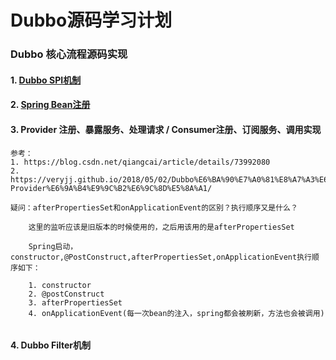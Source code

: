 # Dubbo源码学习计划

### Dubbo 核心流程源码实现

#### 1. [Dubbo SPI机制](https://blog.csdn.net/qiangcai/article/details/77750541) 
#### 2. [Spring Bean注册](http://veryjj.github.io/2018/04/22/Dubbo%E6%BA%90%E7%A0%81%E8%A7%A3%E6%9E%90-Spring-Bean%E6%B3%A8%E5%86%8C/)
#### 3. Provider 注册、暴露服务、处理请求 / Consumer注册、订阅服务、调用实现

```
参考：
1. https://blog.csdn.net/qiangcai/article/details/73992080
2. https://veryjj.github.io/2018/05/02/Dubbo%E6%BA%90%E7%A0%81%E8%A7%A3%E6%9E%90-Provider%E6%9A%B4%E9%9C%B2%E6%9C%8D%E5%8A%A1/
```
```
疑问：afterPropertiesSet和onApplicationEvent的区别？执行顺序又是什么？
    
    这里的监听应该是旧版本的时候使用的，之后用该用的是afterPropertiesSet
    
    Spring启动，constructor,@PostConstruct,afterPropertiesSet,onApplicationEvent执行顺序如下：
    
    1. constructor
    2. @postConstruct
    3. afterPropertiesSet
    4. onApplicationEvent(每一次bean的注入，spring都会被刷新，方法也会被调用)
        
```
        
#### 4. Dubbo Filter机制